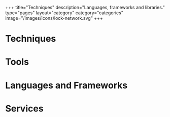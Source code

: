 +++
title="Techniques"
description="Languages, frameworks and libraries."
type="pages"
layout="category"
category="categories"
image="/images/icons/lock-network.svg"
+++

# Techniques

# Tools

# Languages and Frameworks

# Services